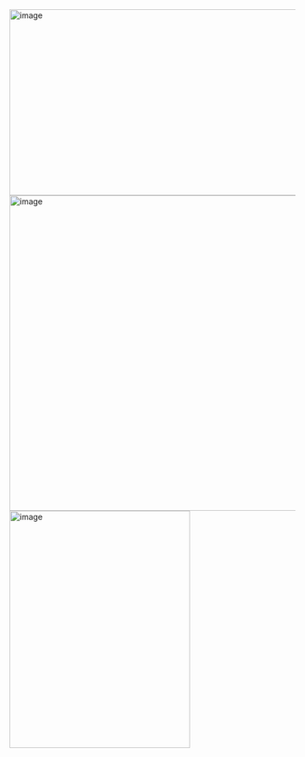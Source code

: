 <img width="705" height="328" alt="image" src="https://github.com/user-attachments/assets/e02fa8a8-cfc5-441f-b658-d98f59c9ada4" />

<img width="584" height="556" alt="image" src="https://github.com/user-attachments/assets/5435105f-9f5a-4539-a513-79db2c6024cd" />
<img width="318" height="418" alt="image" src="https://github.com/user-attachments/assets/f8369de3-9175-4f71-b796-d0db910385a0" />


